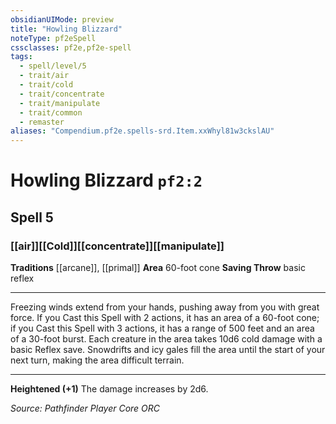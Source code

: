 ```yaml
---
obsidianUIMode: preview
title: "Howling Blizzard"
noteType: pf2eSpell
cssclasses: pf2e,pf2e-spell
tags:
  - spell/level/5
  - trait/air
  - trait/cold
  - trait/concentrate
  - trait/manipulate
  - trait/common
  - remaster
aliases: "Compendium.pf2e.spells-srd.Item.xxWhyl81w3ckslAU" 
---
```

# Howling Blizzard  `pf2:2`  
## Spell 5
### [[air]][[Cold]][[concentrate]][[manipulate]]
**Traditions** [[arcane]], [[primal]]
**Area** 60-foot cone
**Saving Throw** basic reflex
* * * 
Freezing winds extend from your hands, pushing away from you with great force. If you Cast this Spell with 2 actions, it has an area of a 60-foot cone; if you Cast this Spell with 3 actions, it has a range of 500 feet and an area of a 30-foot burst. Each creature in the area takes 10d6 cold damage with a basic Reflex save. Snowdrifts and icy gales fill the area until the start of your next turn, making the area difficult terrain.

* * *

**Heightened (+1)** The damage increases by 2d6.

*Source: Pathfinder Player Core*
*ORC*